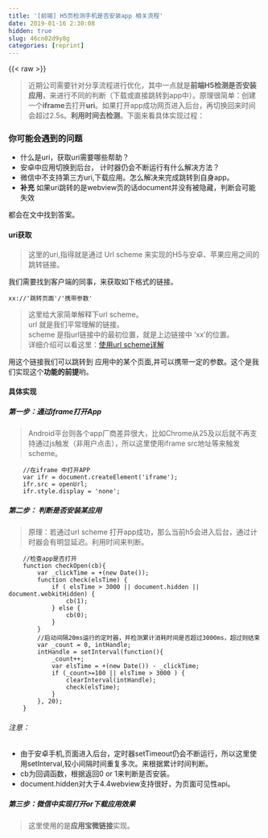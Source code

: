 ```yaml
---
title: '[前端] H5页检测手机是否安装app 相关流程' 
date: 2019-01-16 2:30:08
hidden: true
slug: 46cn02d9y8g
categories: [reprint]
---
```


{{< raw >}}

                    
<blockquote>近期公司需要针对分享流程进行优化，其中一点就是<strong>前端H5检测是否安装应用</strong>，来进行不同的判断（下载或直接跳转到app中）。原理很简单：创建一个<strong>iframe</strong>去打开<strong>uri</strong>。如果打开app成功网页进入后台，再切换回来时间会超过2.5s。<strong>利用时间去检测</strong>。下面来看具体实现过程：</blockquote>
<h3 id="articleHeader0">你可能会遇到的问题</h3>
<ul>
<li>什么是uri，获取uri需要哪些帮助？</li>
<li>安卓中应用切换到后台， 计时器仍会不断运行有什么解决方法？</li>
<li>微信中不支持第三方uri,下载应用。怎么解决来完成跳转到自身app。</li>
<li>
<strong>补充</strong> 如果uri跳转的是webview页的话document并没有被隐藏，判断会可能失效</li>
</ul>
<p>都会在文中找到答案。</p>
<h4>uri获取</h4>
<blockquote>这里的uri,指得就是通过 Url scheme 来实现的H5与安卓、苹果应用之间的跳转链接。</blockquote>
<p>我们需要找到客户端的同事，来获取如下格式的链接。</p>
<div class="widget-codetool" style="display:none;">
      <div class="widget-codetool--inner">
      <span class="selectCode code-tool" data-toggle="tooltip" data-placement="top" title="" data-original-title="全选"></span>
      <span type="button" class="copyCode code-tool" data-toggle="tooltip" data-placement="top" data-clipboard-text="xx://'跳转页面'/'携带参数'" title="" data-original-title="复制"></span>
      <span type="button" class="saveToNote code-tool" data-toggle="tooltip" data-placement="top" title="" data-original-title="放进笔记"></span>
      </div>
      </div><pre class="hljs autoit"><code style="word-break: break-word; white-space: initial;">xx://<span class="hljs-string">'跳转页面'</span>/<span class="hljs-string">'携带参数'</span></code></pre>
<blockquote>这里给大家简单解释下url scheme。<br>url 就是我们平常理解的链接。<br>scheme 是指url链接中的最初位置，就是上边链接中 ‘xx’的位置。<br>详细介绍可以看这里：<a href="https://sspai.com/post/31500" rel="nofollow noreferrer" target="_blank">使用url scheme详解</a>
</blockquote>
<p>用这个链接我们可以跳转到 应用中的某个页面,并可以携带一定的参数。这个是我们实现这个<strong>功能的前提</strong>哟。</p>
<h4>具体实现</h4>
<h5>第一步：通过iframe打开App</h5>
<blockquote>Android平台则各个app厂商差异很大，比如Chrome从25及以后就不再支持通过js触发（非用户点击），所以这里使用iframe src地址等来触发scheme。</blockquote>
<div class="widget-codetool" style="display:none;">
      <div class="widget-codetool--inner">
      <span class="selectCode code-tool" data-toggle="tooltip" data-placement="top" title="" data-original-title="全选"></span>
      <span type="button" class="copyCode code-tool" data-toggle="tooltip" data-placement="top" data-clipboard-text="    //在iframe 中打开APP
    var ifr = document.createElement('iframe');
    ifr.src = openUrl;
    ifr.style.display = 'none';" title="" data-original-title="复制"></span>
      <span type="button" class="saveToNote code-tool" data-toggle="tooltip" data-placement="top" title="" data-original-title="放进笔记"></span>
      </div>
      </div><pre class="hljs maxima"><code>    //在iframe 中打开APP
    <span class="hljs-built_in">var</span> <span class="hljs-built_in">ifr</span> = document.createElement('iframe');
    <span class="hljs-built_in">ifr</span>.src = openUrl;
    <span class="hljs-built_in">ifr</span>.<span class="hljs-built_in">style</span>.<span class="hljs-built_in">display</span> = 'none';</code></pre>
<h5>第二步： 判断是否安装某应用</h5>
<blockquote>原理：若通过url scheme 打开app成功，那么当前h5会进入后台，通过计时器会有明显延迟。利用时间来判断。</blockquote>
<div class="widget-codetool" style="display:none;">
      <div class="widget-codetool--inner">
      <span class="selectCode code-tool" data-toggle="tooltip" data-placement="top" title="" data-original-title="全选"></span>
      <span type="button" class="copyCode code-tool" data-toggle="tooltip" data-placement="top" data-clipboard-text="    //检查app是否打开
    function checkOpen(cb){
        var _clickTime = +(new Date());
        function check(elsTime) {
            if ( elsTime > 3000 || document.hidden || document.webkitHidden) {
                cb(1);
            } else {
                cb(0);
            }
        }
        //启动间隔20ms运行的定时器，并检测累计消耗时间是否超过3000ms，超过则结束
        var _count = 0, intHandle;
        intHandle = setInterval(function(){
            _count++;        
            var elsTime = +(new Date()) - _clickTime;
            if (_count>=100 || elsTime > 3000 ) {
                clearInterval(intHandle);
                check(elsTime);
            }
        }, 20);
    }" title="" data-original-title="复制"></span>
      <span type="button" class="saveToNote code-tool" data-toggle="tooltip" data-placement="top" title="" data-original-title="放进笔记"></span>
      </div>
      </div><pre class="hljs javascript"><code>    <span class="hljs-comment">//检查app是否打开</span>
    <span class="hljs-function"><span class="hljs-keyword">function</span> <span class="hljs-title">checkOpen</span>(<span class="hljs-params">cb</span>)</span>{
        <span class="hljs-keyword">var</span> _clickTime = +(<span class="hljs-keyword">new</span> <span class="hljs-built_in">Date</span>());
        <span class="hljs-function"><span class="hljs-keyword">function</span> <span class="hljs-title">check</span>(<span class="hljs-params">elsTime</span>) </span>{
            <span class="hljs-keyword">if</span> ( elsTime &gt; <span class="hljs-number">3000</span> || <span class="hljs-built_in">document</span>.hidden || <span class="hljs-built_in">document</span>.webkitHidden) {
                cb(<span class="hljs-number">1</span>);
            } <span class="hljs-keyword">else</span> {
                cb(<span class="hljs-number">0</span>);
            }
        }
        <span class="hljs-comment">//启动间隔20ms运行的定时器，并检测累计消耗时间是否超过3000ms，超过则结束</span>
        <span class="hljs-keyword">var</span> _count = <span class="hljs-number">0</span>, intHandle;
        intHandle = setInterval(<span class="hljs-function"><span class="hljs-keyword">function</span>(<span class="hljs-params"></span>)</span>{
            _count++;        
            <span class="hljs-keyword">var</span> elsTime = +(<span class="hljs-keyword">new</span> <span class="hljs-built_in">Date</span>()) - _clickTime;
            <span class="hljs-keyword">if</span> (_count&gt;=<span class="hljs-number">100</span> || elsTime &gt; <span class="hljs-number">3000</span> ) {
                clearInterval(intHandle);
                check(elsTime);
            }
        }, <span class="hljs-number">20</span>);
    }</code></pre>
<h6>注意：</h6>
<ul>
<li>由于安卓手机,页面进入后台，定时器setTimeout仍会不断运行，所以这里使用setInterval,较小间隔时间重复多次。来根据累计时间判断。</li>
<li>cb为回调函数，根据返回0 or 1来判断是否安装。</li>
<li>document.hidden对大于4.4webview支持很好，为页面可见性api。</li>
</ul>
<h5>第三步：微信中实现打开or下载应用效果</h5>
<blockquote>这里使用的是<strong>应用宝微链接</strong>实现。</blockquote>
<div class="widget-codetool" style="display:none;">
      <div class="widget-codetool--inner">
      <span class="selectCode code-tool" data-toggle="tooltip" data-placement="top" title="" data-original-title="全选"></span>
      <span type="button" class="copyCode code-tool" data-toggle="tooltip" data-placement="top" data-clipboard-text=" if (callback) {
      //客户端检测微信直接跳应用宝链接
      var browser = BrowserInfo();
      //使用微链接
      var encodeUri = encodeURIComponent('你的uri');

      if (browser.isWeixin) {
        window.location.href = '你的微链url&amp;android_schema='+encodeUri;
      
      }else{
        checkOpen(function(opened){
            callback &amp;&amp; callback(opened);
        });
     
      }
    }" title="" data-original-title="复制"></span>
      <span type="button" class="saveToNote code-tool" data-toggle="tooltip" data-placement="top" title="" data-original-title="放进笔记"></span>
      </div>
      </div><pre class="hljs haxe"><code> <span class="hljs-keyword">if</span> (<span class="hljs-keyword">callback</span>) {
      <span class="hljs-comment">//客户端检测微信直接跳应用宝链接</span>
      <span class="hljs-keyword">var</span> browser = BrowserInfo();
      <span class="hljs-comment">//使用微链接</span>
      <span class="hljs-keyword">var</span> encodeUri = encodeURIComponent(<span class="hljs-string">'你的uri'</span>);

      <span class="hljs-keyword">if</span> (browser.isWeixin) {
        window.location.href = <span class="hljs-string">'你的微链url&amp;android_schema='</span>+encodeUri;
      
      }<span class="hljs-keyword">else</span>{
        checkOpen(<span class="hljs-function"><span class="hljs-keyword">function</span></span>(opened){
            <span class="hljs-keyword">callback</span> &amp;&amp; <span class="hljs-keyword">callback</span>(opened);
        });
     
      }
    }</code></pre>
<h6>注意点：</h6>
<ul>
<li>微链接是应用宝提供的，可以在后台获取。</li>
<li>使用微链接<strong>必须</strong>做encodeURIComponent转义。</li>
<li>链接地址在微链接后拼接一个android_schema参数加你的uri。</li>
</ul>
<h5>完整函数</h5>
<div class="widget-codetool" style="display:none;">
      <div class="widget-codetool--inner">
      <span class="selectCode code-tool" data-toggle="tooltip" data-placement="top" title="" data-original-title="全选"></span>
      <span type="button" class="copyCode code-tool" data-toggle="tooltip" data-placement="top" data-clipboard-text="export const openApp = function(openUrl, callback) {
    //检查app是否打开
    function checkOpen(cb){
        var _clickTime = +(new Date());
        function check(elsTime) {
            if ( elsTime > 3000 || document.hidden || document.webkitHidden) {
                cb(1);
            } else {
                cb(0);
            }
        }
        //启动间隔20ms运行的定时器，并检测累计消耗时间是否超过3000ms，超过则结束
        var _count = 0, intHandle;
        intHandle = setInterval(function(){
            _count++;        
            var elsTime = +(new Date()) - _clickTime;
            if (_count>=100 || elsTime > 3000 ) {
                clearInterval(intHandle);
                check(elsTime);
            }
        }, 20);
    }
   
    //在iframe 中打开APP
    var ifr = document.createElement('iframe');
    ifr.src = openUrl;
    ifr.style.display = 'none';

    if (callback) {
      //客户端检测微信直接跳应用宝链接
      var browser = BrowserInfo();
      //使用微链接
      var encodeUri = encodeURIComponent(openUrl);

      if (browser.isWeixin) {
        window.location.href = '你的微链url&amp;android_schema='+encodeUri;
      }else{
        checkOpen(function(opened){
            callback &amp;&amp; callback(opened);
        });
     
      }
    }
    
    document.body.appendChild(ifr);      
    setTimeout(function() {
        document.body.removeChild(ifr);
    }, 2000);  

}" title="" data-original-title="复制"></span>
      <span type="button" class="saveToNote code-tool" data-toggle="tooltip" data-placement="top" title="" data-original-title="放进笔记"></span>
      </div>
      </div><pre class="hljs javascript"><code><span class="hljs-keyword">export</span> <span class="hljs-keyword">const</span> openApp = <span class="hljs-function"><span class="hljs-keyword">function</span>(<span class="hljs-params">openUrl, callback</span>) </span>{
    <span class="hljs-comment">//检查app是否打开</span>
    <span class="hljs-function"><span class="hljs-keyword">function</span> <span class="hljs-title">checkOpen</span>(<span class="hljs-params">cb</span>)</span>{
        <span class="hljs-keyword">var</span> _clickTime = +(<span class="hljs-keyword">new</span> <span class="hljs-built_in">Date</span>());
        <span class="hljs-function"><span class="hljs-keyword">function</span> <span class="hljs-title">check</span>(<span class="hljs-params">elsTime</span>) </span>{
            <span class="hljs-keyword">if</span> ( elsTime &gt; <span class="hljs-number">3000</span> || <span class="hljs-built_in">document</span>.hidden || <span class="hljs-built_in">document</span>.webkitHidden) {
                cb(<span class="hljs-number">1</span>);
            } <span class="hljs-keyword">else</span> {
                cb(<span class="hljs-number">0</span>);
            }
        }
        <span class="hljs-comment">//启动间隔20ms运行的定时器，并检测累计消耗时间是否超过3000ms，超过则结束</span>
        <span class="hljs-keyword">var</span> _count = <span class="hljs-number">0</span>, intHandle;
        intHandle = setInterval(<span class="hljs-function"><span class="hljs-keyword">function</span>(<span class="hljs-params"></span>)</span>{
            _count++;        
            <span class="hljs-keyword">var</span> elsTime = +(<span class="hljs-keyword">new</span> <span class="hljs-built_in">Date</span>()) - _clickTime;
            <span class="hljs-keyword">if</span> (_count&gt;=<span class="hljs-number">100</span> || elsTime &gt; <span class="hljs-number">3000</span> ) {
                clearInterval(intHandle);
                check(elsTime);
            }
        }, <span class="hljs-number">20</span>);
    }
   
    <span class="hljs-comment">//在iframe 中打开APP</span>
    <span class="hljs-keyword">var</span> ifr = <span class="hljs-built_in">document</span>.createElement(<span class="hljs-string">'iframe'</span>);
    ifr.src = openUrl;
    ifr.style.display = <span class="hljs-string">'none'</span>;

    <span class="hljs-keyword">if</span> (callback) {
      <span class="hljs-comment">//客户端检测微信直接跳应用宝链接</span>
      <span class="hljs-keyword">var</span> browser = BrowserInfo();
      <span class="hljs-comment">//使用微链接</span>
      <span class="hljs-keyword">var</span> encodeUri = <span class="hljs-built_in">encodeURIComponent</span>(openUrl);

      <span class="hljs-keyword">if</span> (browser.isWeixin) {
        <span class="hljs-built_in">window</span>.location.href = <span class="hljs-string">'你的微链url&amp;android_schema='</span>+encodeUri;
      }<span class="hljs-keyword">else</span>{
        checkOpen(<span class="hljs-function"><span class="hljs-keyword">function</span>(<span class="hljs-params">opened</span>)</span>{
            callback &amp;&amp; callback(opened);
        });
     
      }
    }
    
    <span class="hljs-built_in">document</span>.body.appendChild(ifr);      
    setTimeout(<span class="hljs-function"><span class="hljs-keyword">function</span>(<span class="hljs-params"></span>) </span>{
        <span class="hljs-built_in">document</span>.body.removeChild(ifr);
    }, <span class="hljs-number">2000</span>);  

}</code></pre>
<h5>其他</h5>
<h6>函数中调用的BrowserInfo是一个简单的客户端检测。具体如下：</h6>
<div class="widget-codetool" style="display:none;">
      <div class="widget-codetool--inner">
      <span class="selectCode code-tool" data-toggle="tooltip" data-placement="top" title="" data-original-title="全选"></span>
      <span type="button" class="copyCode code-tool" data-toggle="tooltip" data-placement="top" data-clipboard-text="/**
 * 客户端检测
 */
export const BrowserInfo = function() {
  var json = {
    userAgent: navigator.userAgent.toLowerCase(),
    isAndroid: Boolean(navigator.userAgent.match(/android/ig)),
    isIphone: Boolean(navigator.userAgent.match(/iphone|ipod/ig)),
    isIpad: Boolean(navigator.userAgent.match(/ipad/ig)),
    isWeixin: Boolean(navigator.userAgent.match(/MicroMessenger/ig)),
  }
  
  return json;
}" title="" data-original-title="复制"></span>
      <span type="button" class="saveToNote code-tool" data-toggle="tooltip" data-placement="top" title="" data-original-title="放进笔记"></span>
      </div>
      </div><pre class="hljs javascript"><code><span class="hljs-comment">/**
 * 客户端检测
 */</span>
<span class="hljs-keyword">export</span> <span class="hljs-keyword">const</span> BrowserInfo = <span class="hljs-function"><span class="hljs-keyword">function</span>(<span class="hljs-params"></span>) </span>{
  <span class="hljs-keyword">var</span> json = {
    <span class="hljs-attr">userAgent</span>: navigator.userAgent.toLowerCase(),
    <span class="hljs-attr">isAndroid</span>: <span class="hljs-built_in">Boolean</span>(navigator.userAgent.match(<span class="hljs-regexp">/android/ig</span>)),
    <span class="hljs-attr">isIphone</span>: <span class="hljs-built_in">Boolean</span>(navigator.userAgent.match(<span class="hljs-regexp">/iphone|ipod/ig</span>)),
    <span class="hljs-attr">isIpad</span>: <span class="hljs-built_in">Boolean</span>(navigator.userAgent.match(<span class="hljs-regexp">/ipad/ig</span>)),
    <span class="hljs-attr">isWeixin</span>: <span class="hljs-built_in">Boolean</span>(navigator.userAgent.match(<span class="hljs-regexp">/MicroMessenger/ig</span>)),
  }
  
  <span class="hljs-keyword">return</span> json;
}</code></pre>
<h6>回调函数的使用</h6>
<blockquote>页面中可以通过传递回调函数，来获取返回值；并通过是否传这个参数来做进入页面检测。</blockquote>

                
{{< /raw >}}

# 版权声明
本文资源来源互联网，仅供学习研究使用，版权归该资源的合法拥有者所有，

本文仅用于学习、研究和交流目的。转载请注明出处、完整链接以及原作者。

原作者若认为本站侵犯了您的版权，请联系我们，我们会立即删除！

## 原文标题
[前端] H5页检测手机是否安装app 相关流程

## 原文链接
[https://segmentfault.com/a/1190000009123583](https://segmentfault.com/a/1190000009123583)

